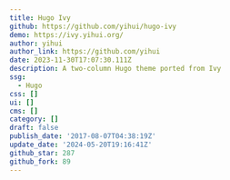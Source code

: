 ```yaml
---
title: Hugo Ivy
github: https://github.com/yihui/hugo-ivy
demo: https://ivy.yihui.org/
author: yihui
author_link: https://github.com/yihui
date: 2023-11-30T17:07:30.111Z
description: A two-column Hugo theme ported from Ivy
ssg:
  - Hugo
css: []
ui: []
cms: []
category: []
draft: false
publish_date: '2017-08-07T04:38:19Z'
update_date: '2024-05-20T19:16:41Z'
github_star: 287
github_fork: 89
---
```

